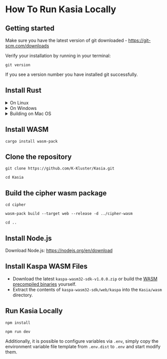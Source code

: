 # How To Run Kasia Locally

## Getting started

Make sure you have the latest version of git downloaded - https://git-scm.com/downloads

Verify your installation by running in your terminal:

```
git version
```

If you see a version number you have installed git successfully.

## Install Rust

  <details>
  <summary>On Linux</summary>

1.  Install general prerequisites

    ```bash
    sudo apt install curl git build-essential libssl-dev pkg-config
    ```

2.  Install Protobuf (required for gRPC)

    ```bash
    sudo apt install protobuf-compiler libprotobuf-dev #Required for gRPC
    ```

3.  Install the clang toolchain (required for RocksDB and WASM secp256k1 builds)

    ```bash
    sudo apt-get install clang-format clang-tidy \
    clang-tools clang clangd libc++-dev \
    libc++1 libc++abi-dev libc++abi1 \
    libclang-dev libclang1 liblldb-dev \
    libllvm-ocaml-dev libomp-dev libomp5 \
    lld lldb llvm-dev llvm-runtime \
    llvm python3-clang
    ```

4.  Install the [rust toolchain](https://rustup.rs/).

          If you do not have a browser but only the command line interface run:

         ```
         curl --proto '=https' --tlsv1.2 -sSf https://sh.rustup.rs | sh
         ```

           If you already have rust installed, update it by running:

         ```
         rustup update
         ```

    </details>

<details>
  <summary>On Windows</summary>
  
  
  
1.Install the [rust toolchain](https://rustup.rs/)

2.If you already have rust installed, update it by running:

```
rustup update
```

   </details>

   <details>
  <summary>Building on Mac OS</summary>

1.  Install Protobuf (required for gRPC)
    ```bash
    brew install protobuf
    ```
2.  Install llvm.

          The default XCode installation of `llvm` does not support WASM build targets.

    To build WASM on MacOS you need to install `llvm` from homebrew (at the time of writing, the llvm version for MacOS is 16.0.1).
    `bash
      brew install llvm
      `

          **NOTE:** Homebrew can use different keg installation locations depending on your configuration. For example:
          - `/opt/homebrew/opt/llvm` -> `/opt/homebrew/Cellar/llvm/16.0.1`
          - `/usr/local/Cellar/llvm/16.0.1`

          To determine the installation location you can use `brew list llvm` command and then modify the paths below accordingly:
          ```bash
          % brew list llvm
          /usr/local/Cellar/llvm/16.0.1/bin/FileCheck
          /usr/local/Cellar/llvm/16.0.1/bin/UnicodeNameMappingGenerator
          ...
          ```
          If you have `/opt/homebrew/Cellar`, then you should be able to use `/opt/homebrew/opt/llvm`.

          Add the following to your `~/.zshrc` file:
          ```bash
          export PATH="/opt/homebrew/opt/llvm/bin:$PATH"
          export LDFLAGS="-L/opt/homebrew/opt/llvm/lib"
          export CPPFLAGS="-I/opt/homebrew/opt/llvm/include"
          export AR=/opt/homebrew/opt/llvm/bin/llvm-ar
          ```

          Reload the `~/.zshrc` file
          ```bash
          source ~/.zshrc
          ```

3.  Install the [rust toolchain](https://rustup.rs/)

    If you already have rust installed, update it by running:

    ```
    rustup update
    ```

    </details>

## Install WASM

```
cargo install wasm-pack
```

## Clone the repository

```
git clone https://github.com/K-Kluster/Kasia.git
```

```
cd Kasia
```

## Build the cipher wasm package

```
cd cipher
```

```
wasm-pack build --target web --release -d ../cipher-wasm
```

```
cd ..
```

## Install Node.js

Download Node.js: https://nodejs.org/en/download

## Install Kaspa WASM Files

- Download the latest `kaspa-wasm32-sdk-v1.0.0.zip` or build the [WASM precompiled binaries](https://github.com/kaspanet/rusty-kaspa/releases) yourself.
- Extract the contents of `kaspa-wasm32-sdk/web/kaspa` into the `Kasia/wasm` directory.

## Run Kasia Locally

```
npm install
```

```
npm run dev
```

Additionally, it is possible to configure variables via `.env`, simply copy the environment variable file template from `.env.dist` to `.env` and start modify them.
